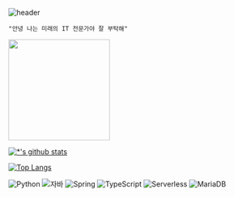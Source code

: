 ![header](https://capsule-render.vercel.app/api?type=rounded&color=gradient&height=100&section=header&fontSize=50&text=IT%20전문가%20지망생&animation=scaleln)

```
"안녕 나는 미래의 IT 전문가야 잘 부탁해"
```

<image src='images/감자.png' width=200 height=200></image>

[![*'s github stats](https://github-readme-stats.vercel.app/api?username=cmy0131&show_icons=true&theme=tokyonight)](https://github.com/cmy0131)

[![Top Langs](https://github-readme-stats.vercel.app/api/top-langs/?username=cmy0131&layout=compact&theme=dracula)](https://github.com/cmy0131/github-readme-stats)

![Python](https://img.shields.io/badge/-Python-123456?style=flat-square&logo=Python&logoColor=blue)
![자바](https://img.shields.io/badge/-자바-007396?style=flat&logo=Java&logoColor=ffffff)
![Spring](https://img.shields.io/badge/-Spring-6DB33F?style=for-the-badge&logo=Spring&logoColor=white)
![TypeScript](https://img.shields.io/badge/-TypeScript-3178C6?style=flat-square&logo=TypeScript&logoColor=white)
![Serverless](https://img.shields.io/badge/-Serverless-FD5750?style=flat-square&logo=Serverless&logoColor=magenta)
![MariaDB](https://img.shields.io/badge/-MariaDB-1F305F?style=flat-square&logo=mariadb&logoColor=white)















